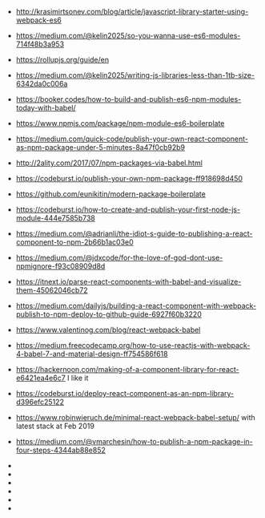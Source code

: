 - http://krasimirtsonev.com/blog/article/javascript-library-starter-using-webpack-es6
- https://medium.com/@kelin2025/so-you-wanna-use-es6-modules-714f48b3a953

- https://rollupjs.org/guide/en
- https://medium.com/@kelin2025/writing-js-libraries-less-than-1tb-size-6342da0c006a
- https://booker.codes/how-to-build-and-publish-es6-npm-modules-today-with-babel/
- https://www.npmjs.com/package/npm-module-es6-boilerplate

- https://medium.com/quick-code/publish-your-own-react-component-as-npm-package-under-5-minutes-8a47f0cb92b9
- http://2ality.com/2017/07/npm-packages-via-babel.html
- https://codeburst.io/publish-your-own-npm-package-ff918698d450
- https://github.com/eunikitin/modern-package-boilerplate

- https://codeburst.io/how-to-create-and-publish-your-first-node-js-module-444e7585b738
- https://medium.com/@adrianli/the-idiot-s-guide-to-publishing-a-react-component-to-npm-2b66b1ac03e0
- https://medium.com/@jdxcode/for-the-love-of-god-dont-use-npmignore-f93c08909d8d

- https://itnext.io/parse-react-components-with-babel-and-visualize-them-45062046cb72
- https://medium.com/dailyjs/building-a-react-component-with-webpack-publish-to-npm-deploy-to-github-guide-6927f60b3220
- https://www.valentinog.com/blog/react-webpack-babel
- https://medium.freecodecamp.org/how-to-use-reactjs-with-webpack-4-babel-7-and-material-design-ff754586f618
- https://hackernoon.com/making-of-a-component-library-for-react-e6421ea4e6c7 I like it
- https://codeburst.io/deploy-react-component-as-an-npm-library-d396efc25122
- https://www.robinwieruch.de/minimal-react-webpack-babel-setup/ with latest stack at Feb 2019

- https://medium.com/@vmarchesin/how-to-publish-a-npm-package-in-four-steps-4344ab88e852
- 
- 
- 
- 
- 
- 

